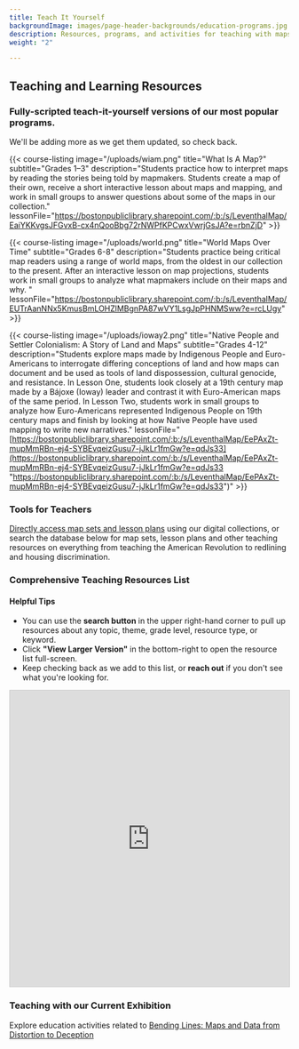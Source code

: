 ```yaml
---
title: Teach It Yourself
backgroundImage: images/page-header-backgrounds/education-programs.jpg
description: Resources, programs, and activities for teaching with maps
weight: "2"

---
```

## Teaching and Learning Resources

### Fully-scripted teach-it-yourself versions of our most popular programs.

We'll be adding more as we get them updated, so check back.

{{< course-listing image="/uploads/wiam.png" title="What Is A Map?" subtitle="Grades 1–3" description="Students practice how to interpret maps by reading the stories being told by mapmakers. Students create a map of their own, receive a short interactive lesson about maps and mapping, and work in small groups to answer questions about some of the maps in our collection." lessonFile="https://bostonpubliclibrary.sharepoint.com/:b:/s/LeventhalMap/EaiYKKvgsJFGvxB-cx4nQooBbg72rNWPfKPCwxVwrjGsJA?e=rbnZjD" >}}

{{< course-listing image="/uploads/world.png" title="World Maps Over Time" subtitle="Grades 6-8" description="Students practice being critical map readers using a range of world maps, from the oldest in our collection to the present. After an interactive lesson on map projections, students work in small groups to analyze what mapmakers include on their maps and why. " lessonFile="https://bostonpubliclibrary.sharepoint.com/:b:/s/LeventhalMap/EUTrAanNNx5KmusBmLOHZlMBgnPA87wVY1LsgJpPHNMSww?e=rcLUgy" >}}

{{< course-listing image="/uploads/ioway2.png" title="Native People and Settler Colonialism: A Story of Land and Maps" subtitle="Grades 4-12" description="Students explore maps made by Indigenous People and Euro-Americans to interrogate differing conceptions of land and how maps can document and be used as tools of land dispossession, cultural genocide, and resistance. In Lesson One, students look closely at a 19th century map made by a Bájoxe (Ioway) leader and contrast it with Euro-American maps of the same period. In Lesson Two, students work in small groups to analyze how Euro-Americans represented Indigenous People on 19th century maps and finish by looking at how Native People have used mapping to write new narratives." lessonFile="[https://bostonpubliclibrary.sharepoint.com/:b:/s/LeventhalMap/EePAxZt-mupMmRBn-ej4-SYBEvqeizGusu7-jJkLr1fmGw?e=qdJs33](https://bostonpubliclibrary.sharepoint.com/:b:/s/LeventhalMap/EePAxZt-mupMmRBn-ej4-SYBEvqeizGusu7-jJkLr1fmGw?e=qdJs33 "https://bostonpubliclibrary.sharepoint.com/:b:/s/LeventhalMap/EePAxZt-mupMmRBn-ej4-SYBEvqeizGusu7-jJkLr1fmGw?e=qdJs33")" >}}

### Tools for Teachers

[Directly access map sets and lesson plans](https://collections.leventhalmap.org/educators) using our digital collections, or search the database below for map sets, lesson plans and other teaching resources on everything from teaching the American Revolution to redlining and housing discrimination.

### Comprehensive Teaching Resources List

#### Helpful Tips

* You can use the **search button** in the upper right-hand corner to pull up resources about any topic, theme, grade level, resource type, or keyword.
* Click **"View Larger Version"** in the bottom-right to open the resource list full-screen.
* Keep checking back as we add to this list, or **reach out** if you don't see what you're looking for.

<iframe class="airtable-embed" src="https://airtable.com/embed/shrqgS77puTobdbQR?backgroundColor=blue&viewControls=on" frameborder="0" onmousewheel="" width="100%" height="533" style="background: transparent; border: 1px solid #ccc;"></iframe>

### Teaching with our Current Exhibition

Explore education activities related to [Bending Lines: Maps and Data from Distortion to Deception](https://www.leventhalmap.org/digital-exhibitions/bending-lines/education-activities/ "Bending Lines: Maps and Data from Distortion to Deception")